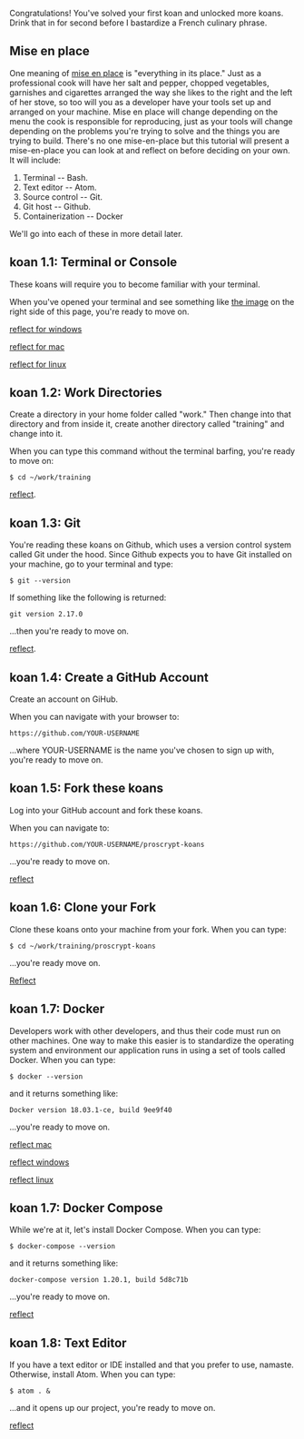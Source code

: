 Congratulations! You've solved your first koan and unlocked more koans. Drink that in for second before I bastardize a French culinary phrase.

## Mise en place

One meaning of [mise en place](https://en.wikipedia.org/wiki/Mise_en_place) is "everything in its place." Just as a professional cook will have her salt and pepper, chopped vegetables, garnishes and cigarettes arranged the way she likes to the right and the left of her stove, so too will you as a developer have your tools set up and arranged on your machine. Mise en place will change depending on the menu the cook is responsible for reproducing, just as your tools will change depending on the problems you're trying to solve and the things you are trying to build. There's no one mise-en-place but this tutorial will present a mise-en-place you can look at and reflect on before deciding on your own. It will include:

1. Terminal -- Bash.
2. Text editor -- Atom.
3. Source control -- Git.
4. Git host -- Github.
5. Containerization -- Docker

We'll go into each of these in more detail later.

## koan 1.1: Terminal or Console

These koans will require you to become familiar with your terminal.

When you've opened your terminal and see something like [the image](https://en.wikipedia.org/wiki/Bash_(Unix_shell)) on the right side of this page, you're ready to move on.

[reflect for windows](https://duckduckgo.com/?q=how+do+open+terminal+on+windows&t=h_&ia=web)

[reflect for mac](https://duckduckgo.com/?q=how+do+open+terminal+on+mac&t=h_&ia=web)

[reflect for linux](https://duckduckgo.com/?q=how+do+open+terminal+on+linux&t=h_&ia=web)


## koan 1.2: Work Directories

Create a directory in your home folder called "work." Then change into that directory and from inside it, create another directory called "training" and change into it.

When you can type this command without the terminal barfing, you're ready to move on:

`$ cd ~/work/training`

[reflect](http://mally.stanford.edu/~sr/computing/basic-unix.html).  

## koan 1.3: Git

You're reading these koans on Github, which uses a version control system called Git under the hood. Since Github expects you to have Git installed on your machine, go to your terminal and type:

`$ git --version`

If something like the following is returned:

`git version 2.17.0`

...then you're ready to move on.

[reflect](https://git-scm.com/book/en/v2/Getting-Started-Installing-Git).

## koan 1.4: Create a GitHub Account

Create an account on GiHub.

When you can navigate with your browser to:

`https://github.com/YOUR-USERNAME`

...where YOUR-USERNAME is the name you've chosen to sign up with, you're ready to move on.

## koan 1.5: Fork these koans

Log into your GitHub account and fork these koans.

When you can navigate to:

`https://github.com/YOUR-USERNAME/proscrypt-koans`

...you're ready to move on.

[reflect](https://help.github.com/articles/fork-a-repo/)

## koan 1.6: Clone your Fork

Clone these koans onto your machine from your fork. When you can type:

`$ cd ~/work/training/proscrypt-koans`

...you're ready move on.

[Reflect](https://help.github.com/articles/cloning-a-repository/)

## koan 1.7: Docker

Developers work with other developers, and thus their code must run on other machines. One way to make this easier is to standardize the operating system and environment our application runs in using a set of tools called Docker. When you can type:

`$ docker --version`

and it returns something like:

`Docker version 18.03.1-ce, build 9ee9f40`

...you're ready to move on.

[reflect mac](https://docs.docker.com/docker-for-mac/install/)

[reflect windows](https://docs.docker.com/docker-for-windows/install/)

[reflect linux](https://docs.docker.com/engine/installation/linux/)

## koan 1.7: Docker Compose

While we're at it, let's install Docker Compose. When you can type:

`$ docker-compose --version`

and it returns something like:

`docker-compose version 1.20.1, build 5d8c71b`

...you're ready to move on.

[reflect](https://docs.docker.com/v17.09/compose/install/)

## koan 1.8: Text Editor

If you have a text editor or IDE installed and that you prefer to use, namaste. Otherwise, install Atom. When you can type:

`$ atom . &`

...and it opens up our project, you're ready to move on.

[reflect](https://flight-manual.atom.io/getting-started/sections/installing-atom/)
